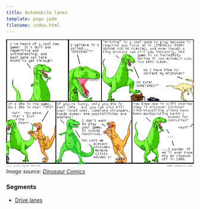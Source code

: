 ```yaml
---
title: Automobile lanes
template: page.jade
filename: index.html
---
```


![Qwantz](/images/drive-lane-qwantz.png)
_Image source: [Dinosaur Comics](http://www.qwantz.com/index.php?comic=2587)_

### Segments

* [Drive lanes](drive-lane/)
